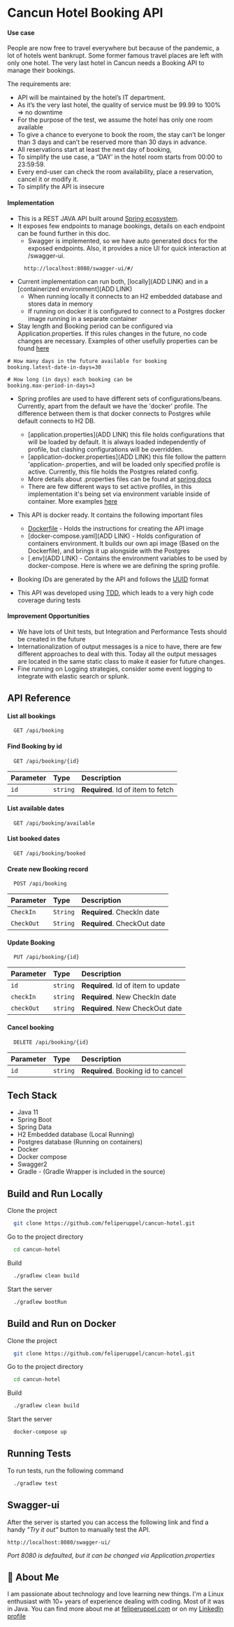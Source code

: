 
# Cancun Hotel Booking API

#### Use case

People are now free to travel everywhere but because of the pandemic, a lot of hotels went
bankrupt. Some former famous travel places are left with only one hotel.
The very last hotel in Cancun needs a Booking API to manage their bookings.

The requirements are:
- API will be maintained by the hotel’s IT department.
- As it’s the very last hotel, the quality of service must be 99.99 to 100% => no downtime
- For the purpose of the test, we assume the hotel has only one room available
- To give a chance to everyone to book the room, the stay can’t be longer than 3 days and can’t be reserved more than 30 days in advance.
- All reservations start at least the next day of booking,
- To simplify the use case, a “DAY’ in the hotel room starts from 00:00 to 23:59:59.
- Every end-user can check the room availability, place a reservation, cancel it or modify it.
- To simplify the API is insecure

#### Implementation

- This is a REST JAVA API built around [Spring ecosystem](https://spring.io/why-spring).
- It exposes few endpoints to manage bookings, details on each endpoint can be found further in this doc.
    - Swagger is implemented, so we have auto generated docs for the exposed endpoints. Also, it provides a nice UI for quick interaction at /swagger-ui.
  ```
    http://localhost:8080/swagger-ui/#/
  ```
- Current implementation can run both, [locally](ADD LINK) and in a [containerized environment](ADD LINK)
    - When running locally it connects to an H2 embedded database and stores data in memory
    - If running on docker it is configured to connect to a Postgres docker image running in a separate container
- Stay length and Booking period can be configured via Application.properties. If this rules changes in the future, no code changes are necessary. Examples of other usefully properties can be found [here](https://docs.spring.io/spring-boot/docs/2.5.2/reference/html/application-properties.html#application-properties.core)
```properties
# How many days in the future available for booking
booking.latest-date-in-days=30

# How long (in days) each booking can be
booking.max-period-in-days=3
```
- Spring profiles are used to have different sets of configurations/beans. Currently, apart from the default we have the 'docker' profile. The difference between them is that docker connects to Postgres while default connects to H2 DB.
    - [application.properties](ADD LINK) this file holds configurations that will be loaded by default. It is always loaded independently of profile, but clashing configurations will be overridden.
    - [application-docker.properties](ADD LINK) this file follow the pattern 'application-<profile>.properties, and will be loaded only specified profile is active. Currently, this file holds the Postgres related config.
    - More details about .properties files can be found at [spring docs](https://docs.spring.io/spring-boot/docs/2.5.2/reference/htmlsingle/#features.external-config)
    - There are few different ways to set active profiles, in this implementation it's being set via environment variable inside of container. More examples [here](https://docs.spring.io/spring-boot/docs/2.5.2/reference/htmlsingle/#features.profiles)
- This API is docker ready. It contains the following important files
   - [Dockerfile](https://github.com/feliperuppel/cancun-hotel/blob/main/Dockerfile) - Holds the instructions for creating the API image
   - [docker-compose.yaml](ADD LINK) - Holds configuration of containers environment. It builds our own api image (Based on the Dockerfile), and brings it up alongside with the Postgres
   - [.env](ADD LINK) - Contains the environment variables to be used by docker-compose. Here is where we are defining the spring profile.

- Booking IDs are generated by the API and follows the [UUID](https://techterms.com/definition/uuid) format

- This API was developed using [TDD](http://agiledata.org/essays/tdd.html), which leads to a very high code coverage during tests

#### Improvement Opportunities

- We have lots of Unit tests, but Integration and Performance Tests should be created in the future
- Internationalization of output messages is a nice to have, there are few different approaches to deal with this. Today all the output messages are located in the same static class to make it easier for future changes.
- Fine running on Logging strategies, consider some event logging to integrate with elastic search or splunk.

## API Reference

#### List all bookings

```http
  GET ​/api​/booking
```

#### Find Booking by id

```http
  GET ​/api​/booking​/{id}
```

| Parameter | Type     | Description                       |
|:----------|:---------|:----------------------------------|
| `id`      | `string` | **Required**. Id of item to fetch |

#### List available dates

```http
  GET ​/api​/booking​/available
```

#### List booked dates

```http
  GET ​/api​/booking​/booked
```

#### Create new Booking record

```http
  POST ​/api​/booking
```

| Parameter  | Type     | Description                 |
|:-----------|:---------|:----------------------------|
| `CheckIn`  | `String` | **Required**. CheckIn date  |
| `CheckOut` | `String` | **Required**. CheckOut date |

#### Update Booking

```http
  PUT ​/api​/booking​/{id}
```

| Parameter  | Type     | Description                        |
|:-----------|:---------|:-----------------------------------|
| `id`       | `string` | **Required**. Id of item to update |
| `checkIn`  | `string` | **Required**. New CheckIn date     |
| `checkOut` | `string` | **Required**. New CheckOut date    |

#### Cancel booking

```http
  DELETE ​/api​/booking​/{id}
```

| Parameter | Type     | Description                        |
|:----------|:---------|:-----------------------------------|
| `id`      | `string` | **Required**. Booking id to cancel |


## Tech Stack

- Java 11
- Spring Boot
- Spring Data
- H2 Embedded database (Local Running)
- Postgres database (Running on containers)
- Docker
- Docker compose
- Swagger2
- Gradle - (Gradle Wrapper is included in the source)


## Build and Run Locally

Clone the project

```bash
  git clone https://github.com/feliperuppel/cancun-hotel.git
```

Go to the project directory

```bash
  cd cancun-hotel
```

Build

```bash
  ./gradlew clean build
```

Start the server

```bash
  ./gradlew bootRun
```

## Build and Run on Docker

Clone the project

```bash
  git clone https://github.com/feliperuppel/cancun-hotel.git
```

Go to the project directory

```bash
  cd cancun-hotel
```

Build

```bash
  ./gradlew clean build
```

Start the server

```bash
  docker-compose up
```

## Running Tests

To run tests, run the following command

```bash
  ./gradlew test
```

## Swagger-ui

After the server is started you can access the following link and find a handy *"Try it out"* button to manually test the API.

```
http://localhost:8080/swagger-ui/
```
*Port 8080 is defaulted, but it can be changed via Application.properties* 

## 🚀 About Me
I am passionate about technology and love learning new things. I'm a Linux enthusiast with 10+
years of experience dealing with coding. Most of it was in Java.
You can find more about me at [feliperuppel.com](https://feliperuppel.com) or on my [LinkedIn profile](https://www.linkedin.com/in/feliperuppel/)

